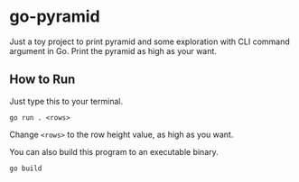 # go-pyramid
Just a toy project to print pyramid and some exploration with CLI command argument in Go. Print the pyramid as high as your want.
## How to Run
Just type this to your terminal.
```
go run . <rows>
```
Change ```<rows>``` to the row height value, as high as you want.

You can also build this program to an executable binary.
```
go build
```
